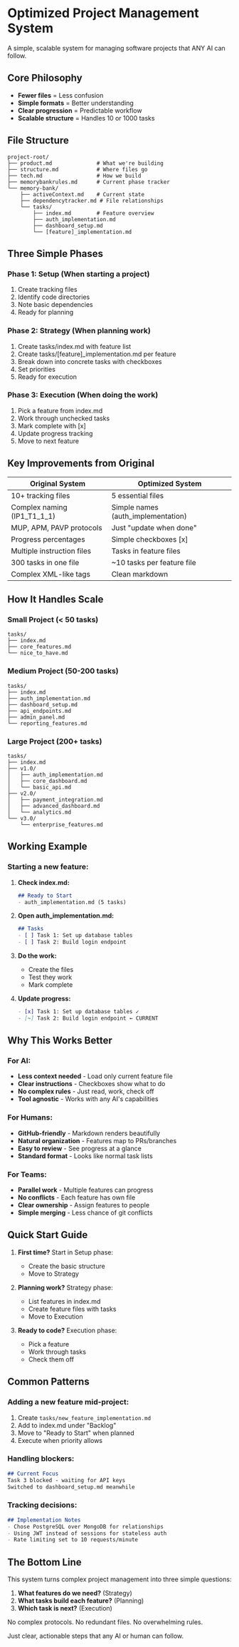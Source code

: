 # Optimized Project Management System

A simple, scalable system for managing software projects that ANY AI can follow.

## Core Philosophy
- **Fewer files** = Less confusion
- **Simple formats** = Better understanding  
- **Clear progression** = Predictable workflow
- **Scalable structure** = Handles 10 or 1000 tasks

## File Structure

```
project-root/
├── product.md              # What we're building
├── structure.md            # Where files go
├── tech.md                 # How we build
├── memorybankrules.md      # Current phase tracker
└── memory-bank/
    ├── activeContext.md    # Current state
    ├── dependencytracker.md # File relationships
    └── tasks/
        ├── index.md        # Feature overview
        ├── auth_implementation.md
        ├── dashboard_setup.md
        └── [feature]_implementation.md

```

## Three Simple Phases

### Phase 1: Setup (When starting a project)
1. Create tracking files
2. Identify code directories
3. Note basic dependencies
4. Ready for planning

### Phase 2: Strategy (When planning work)  
1. Create tasks/index.md with feature list
2. Create tasks/[feature]_implementation.md per feature
3. Break down into concrete tasks with checkboxes
4. Set priorities
5. Ready for execution

### Phase 3: Execution (When doing the work)
1. Pick a feature from index.md
2. Work through unchecked tasks
3. Mark complete with [x]
4. Update progress tracking
5. Move to next feature

## Key Improvements from Original

| Original System | Optimized System |
|-----------------|------------------|
| 10+ tracking files | 5 essential files |
| Complex naming (IP1_T1_1_1) | Simple names (auth_implementation) |
| MUP, APM, PAVP protocols | Just "update when done" |
| Progress percentages | Simple checkboxes [x] |
| Multiple instruction files | Tasks in feature files |
| 300 tasks in one file | ~10 tasks per feature file |
| Complex XML-like tags | Clean markdown |

## How It Handles Scale

### Small Project (< 50 tasks)
```
tasks/
├── index.md
├── core_features.md
└── nice_to_have.md
```

### Medium Project (50-200 tasks)
```
tasks/
├── index.md
├── auth_implementation.md
├── dashboard_setup.md
├── api_endpoints.md
├── admin_panel.md
└── reporting_features.md
```

### Large Project (200+ tasks)
```
tasks/
├── index.md
├── v1.0/
│   ├── auth_implementation.md
│   ├── core_dashboard.md
│   └── basic_api.md
├── v2.0/
│   ├── payment_integration.md
│   ├── advanced_dashboard.md
│   └── analytics.md
└── v3.0/
    └── enterprise_features.md
```

## Working Example

### Starting a new feature:
1. **Check index.md:**
   ```markdown
   ## Ready to Start
   - auth_implementation.md (5 tasks)
   ```

2. **Open auth_implementation.md:**
   ```markdown
   ## Tasks
   - [ ] Task 1: Set up database tables
   - [ ] Task 2: Build login endpoint
   ```

3. **Do the work:**
   - Create the files
   - Test they work
   - Mark complete

4. **Update progress:**
   ```markdown
   - [x] Task 1: Set up database tables ✓
   - [~] Task 2: Build login endpoint ← CURRENT
   ```

## Why This Works Better

### For AI:
- **Less context needed** - Load only current feature file
- **Clear instructions** - Checkboxes show what to do
- **No complex rules** - Just read, work, check off
- **Tool agnostic** - Works with any AI's capabilities

### For Humans:
- **GitHub-friendly** - Markdown renders beautifully
- **Natural organization** - Features map to PRs/branches
- **Easy to review** - See progress at a glance
- **Standard format** - Looks like normal task lists

### For Teams:
- **Parallel work** - Multiple features can progress
- **No conflicts** - Each feature has own file
- **Clear ownership** - Assign features to people
- **Simple merging** - Less chance of git conflicts

## Quick Start Guide

1. **First time?** Start in Setup phase:
   - Create the basic structure
   - Move to Strategy

2. **Planning work?** Strategy phase:
   - List features in index.md
   - Create feature files with tasks
   - Move to Execution

3. **Ready to code?** Execution phase:
   - Pick a feature
   - Work through tasks
   - Check them off

## Common Patterns

### Adding a new feature mid-project:
1. Create `tasks/new_feature_implementation.md`
2. Add to index.md under "Backlog"
3. Move to "Ready to Start" when planned
4. Execute when priority allows

### Handling blockers:
```markdown
## Current Focus
Task 3 blocked - waiting for API keys
Switched to dashboard_setup.md meanwhile
```

### Tracking decisions:
```markdown
## Implementation Notes
- Chose PostgreSQL over MongoDB for relationships
- Using JWT instead of sessions for stateless auth
- Rate limiting set to 10 requests/minute
```

## The Bottom Line

This system turns complex project management into three simple questions:
1. **What features do we need?** (Strategy)
2. **What tasks build each feature?** (Planning) 
3. **Which task is next?** (Execution)

No complex protocols. No redundant files. No overwhelming rules.

Just clear, actionable steps that any AI or human can follow.